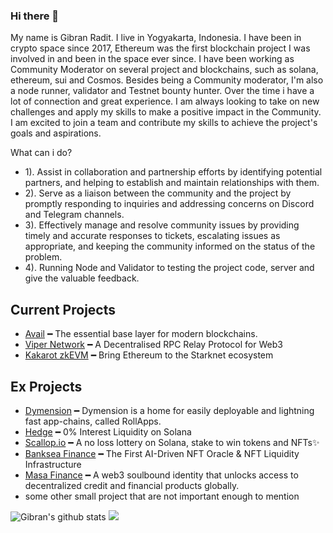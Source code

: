 ### Hi there 👋



My name is Gibran Radit. I live in Yogyakarta, Indonesia. I have been in crypto space since 2017, Ethereum was the first blockchain project I was involved in and been in the space ever since. I have been working as Community Moderator on several project and blockchains, such as solana, ethereum, sui and Cosmos. Besides being a Community moderator, I'm also a node runner, validator and Testnet bounty hunter. Over the time i have a lot of connection and great experience.  I am always looking to take on new challenges and apply my skills to make a positive impact in the Community. I am excited to join a team and contribute my skills to achieve the project's goals and aspirations.

What can i do?
- 1). Assist in collaboration and partnership efforts by identifying potential partners, and helping to establish and maintain relationships with them.
- 2). Serve as a liaison between the community and the project by promptly responding to inquiries and addressing concerns on Discord and Telegram channels.
- 3). Effectively manage and resolve community issues by providing timely and accurate responses to tickets, escalating issues as appropriate, and keeping the community informed on the status of the problem.
- 4). Running Node and Validator to testing the project code, server and give the valuable feedback.
  

## Current Projects
- [Avail](https://www.availproject.org) ━ The essential base layer for modern blockchains.
- [Viper Network](https://vipernet.xyz) ━ A Decentralised RPC Relay Protocol for Web3
- [Kakarot zkEVM](https://kakarot.org) ━ Bring Ethereum to the Starknet ecosystem




## Ex Projects
- [Dymension](https://dymension.xyz) ━ Dymension is a home for easily deployable and lightning fast app-chains, called RollApps.
- [Hedge](https://hedge.so) ━ 0% Interest Liquidity on Solana
- [Scallop.io](https://scallop.io) ━ A no loss lottery on Solana, stake to win tokens and NFTs✨
- [Banksea Finance](https://banksea.finance) ━ The First AI-Driven NFT Oracle &
NFT Liquidity Infrastructure
- [Masa Finance](https://masa.finance) ━ A web3 soulbound identity that unlocks access to decentralized credit and financial products globally.
- some other small project that are not important enough to mention

![Gibran's github stats](https://github-readme-stats.vercel.app/api?username=superadit98&hide=contribs,prs&show_icons=true&hide_border=true&title_color=000)
![](https://komarev.com/ghpvc/?username=superadit98&label=Visitors+Count&color=brightgreen)
